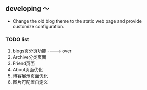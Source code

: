 ## developing ～
* Change the old blog theme to the static web page and provide customize configuration.


### TODO list
1. blogs页分页功能 ----> over 
2. Archive分类页面
3. Friend页面
4. About页面优化
5. 博客展示页面优化
6. 图片可配置自定义